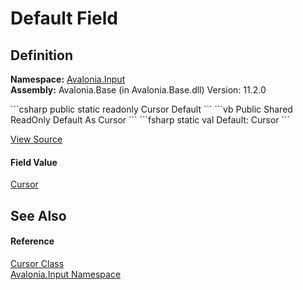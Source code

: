 # Default Field




## Definition
**Namespace:** <a href="N_Avalonia_Input">Avalonia.Input</a>  
**Assembly:** Avalonia.Base (in Avalonia.Base.dll) Version: 11.2.0

<Tabs groupId="api-code-preview">
<TabItem value="csharp" label="C#">
```csharp
public static readonly Cursor Default
```
</TabItem>
<TabItem value="vb" label="VB">
```vb
Public Shared ReadOnly Default As Cursor
```
</TabItem>
<TabItem value="fsharp" label="F#">
```fsharp
static val Default: Cursor
```
</TabItem>
</Tabs>



<a href="https://github.com/AvaloniaUI/Avalonia/tree/master/src/Avalonia.Base/Input/Cursor.cs" title="View the source code">View Source</a>



#### Field Value
<a href="T_Avalonia_Input_Cursor">Cursor</a>

## See Also


#### Reference
<a href="T_Avalonia_Input_Cursor">Cursor Class</a>  
<a href="N_Avalonia_Input">Avalonia.Input Namespace</a>  

